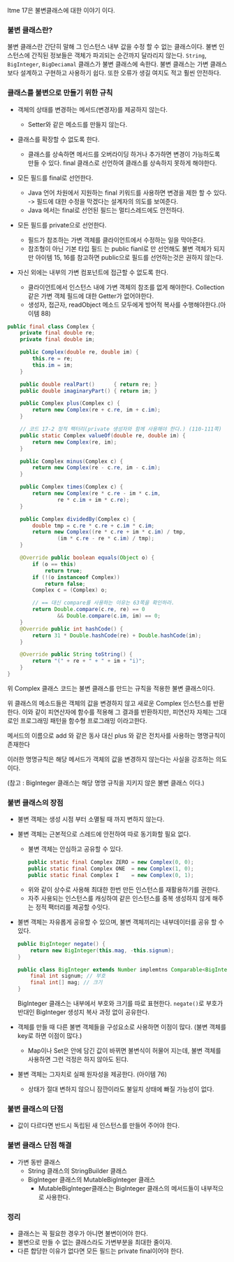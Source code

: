 Itme 17은 불변클래스에 대한 이야기 이다.

### 불변 클래스란?

불변 클래스란 간단히 말해 그 인스턴스 내부 값을 수정 할 수 없는 클래스이다. 불변 인스턴스에 간직된 정보들은 객체가 파괴되는 순간까지 달라리지 않는다. `String`, `BigInteger`, `BigDeciamal`
클래스가 불변 클래스에 속한다. 불변 클래스는 가변 클래스 보다 설계하고 구현하고 사용하기 쉽다. 또한 오류가 생길 여지도 적고 훨씬 안전하다.

### 클래스를 불변으로 만들기 위한 규칙

-   객체의 상태를 변경하는 메서드(변경자)를 제공하지 않는다.

    -   Setter와 같은 메소드를 만들지 않는다.

-   클래스를 확장할 수 없도록 한다.

    -   클래스를 상속하면 메서드를 오버라이딩 하거나 추가하면 변경이 가능하도록 만들 수 있다. final 클래스로 선언하여 클래스를 상속하지 못하게 해야한다.

-   모든 필드를 final로 선언한다.

    -   Java 언어 차원에서 지원하는 final 키워드를 사용하면 변경을 제한 할 수 있다. -> 필드에 대한 수정을 막겠다는 설계자의 의도를 보여준다.
    -   Java 에서는 final로 선언된 필드는 멀티스레드에도 안전하다.

-   모든 필드를 private으로 선언한다.

    -   필드가 참조하는 가변 객체를 클라이언트에서 수정하는 일을 막아준다.
    -   참조형이 아닌 기본 타입 필드 는 public fianl로 만 선언해도 불변 객체가 되지만 아이템 15, 16를 참고하면 public으로 필드를 선언하는것은 권하지 않는다.

-   자신 외에는 내부의 가변 컴포넌트에 접근할 수 없도록 한다.
    -   클라이언트에서 인스턴스 내에 가변 객체의 참조를 없게 해야한다. Collection 같은 가변 객체 필드에 대한 Getter가 없어야한다.
    -   생성자, 접근자, readObject 메소드 모두에게 방어적 복사를 수행해야한다.(아이템 88)

```java
public final class Complex {
    private final double re;
    private final double im;

    public Complex(double re, double im) {
        this.re = re;
        this.im = im;
    }

    public double realPart()      { return re; }
    public double imaginaryPart() { return im; }

    public Complex plus(Complex c) {
        return new Complex(re + c.re, im + c.im);
    }

    // 코드 17-2 정적 팩터리(private 생성자와 함께 사용해야 한다.) (110-111쪽)
    public static Complex valueOf(double re, double im) {
        return new Complex(re, im);
    }

    public Complex minus(Complex c) {
        return new Complex(re - c.re, im - c.im);
    }

    public Complex times(Complex c) {
        return new Complex(re * c.re - im * c.im,
                re * c.im + im * c.re);
    }

    public Complex dividedBy(Complex c) {
        double tmp = c.re * c.re + c.im * c.im;
        return new Complex((re * c.re + im * c.im) / tmp,
                (im * c.re - re * c.im) / tmp);
    }

    @Override public boolean equals(Object o) {
        if (o == this)
            return true;
        if (!(o instanceof Complex))
            return false;
        Complex c = (Complex) o;

        // == 대신 compare를 사용하는 이유는 63쪽을 확인하라.
        return Double.compare(c.re, re) == 0
                && Double.compare(c.im, im) == 0;
    }
    @Override public int hashCode() {
        return 31 * Double.hashCode(re) + Double.hashCode(im);
    }

    @Override public String toString() {
        return "(" + re + " + " + im + "i)";
    }
}

```

위 Complex 클래스 코드는 불변 클래스를 만드는 규칙을 적용한 불변 클래스이다.

위 클래스의 메소드들은 객체의 값을 변경하지 않고 새로운 Complex 인스턴스를 반환한다. 이와 같이 피연산자에 함수를 적용해 그 결과를 반환하지만, 피연산자 자체는 그대로인 프로그래밍 패턴을 함수형 프로그래밍 이라고한다.

메서드의 이름으로 add 와 같은 동사 대신 plus 와 같은 전치사를 사용하는 명명규칙이 존재한다

이러한 명명규칙은 해당 메서드가 객체의 값을 변경하지 않는다는 사실을 강조하는 의도이다.

(참고 : BigInteger 클래스는 해당 명명 규칙을 지키지 않은 불변 클래스 이다.)

### 불변 클래스의 장점

-   불변 객체는 생성 시점 부터 소멸될 때 까지 변하지 않는다.
-   불변 객체는 근본적으로 스레드에 안전하여 따로 동기화할 필요 없다.
    -   불변 객체는 안심하고 공유할 수 있다.
        ```java
        public static final Complex ZERO = new Complex(0, 0);
        public static final Complex ONE  = new Complex(1, 0);
        public static final Complex I    = new Complex(0, 1);
        ```
    -   위와 같이 상수로 사용해 최대한 한번 만든 인스턴스를 재활용하기를 권한다.
    -   자주 사용되는 인스턴스를 캐싱하여 같은 인스턴스를 중복 생성하지 않게 해주는 정적 팩터리를 제공할 수잇다.
-   불변 객체는 자유롭게 공유할 수 있으며, 불변 객체끼리는 내부데이터를 공유 할 수 있다.

    ```Java
    public BigInteger negate() {
        return new BigInteger(this.mag, -this.signum);
    }
    ```

    ```Java
    public class BigInteger extends Number implemtns Comparable<BigInteger> {
        final int signum; // 부호
        final int[] mag; // 크기
    }
    ```

    BigInteger 클래스는 내부에서 부호와 크기를 따로 표현한다. `negate()`로 부호가 반대인 BigInteger 생성지 복사 과정 없이 공유한다.

-   객체를 만들 때 다른 불변 객체들을 구성요소로 사용하면 이점이 많다. (불변 객체를 key로 하면 이점이 많다.)
    -   Map이나 Set은 안에 담긴 값이 바뀌면 불변식이 허물어 지는데, 불변 객체를 사용하면 그런 걱정은 하지 않아도 된댜.
-   불변 객체는 그자치로 실패 원자성을 제공한다. (아이템 76)
    -   상태가 절대 변하지 않으니 잠깐이라도 불일치 상태에 빠질 가능성이 없다.

### 불변 클래스의 단점

-   값이 다르다면 반드시 독립된 새 인스턴스를 만들어 주어야 한다.

### 불변 클래스 단점 해결

-   가변 동반 클래스
    -   String 클래스의 StringBuilder 클래스
    -   BigInteger 클래스의 MutableBigInteger 클래스
        -   MutableBigInteger클래스는 BigInteger 클래스의 메서드들이 내부적으로 사용한다.

### 정리

-   클래스는 꼭 필요한 경우가 아니면 불변이어야 한다.
-   불변으로 만들 수 없는 클래스라도 가변부분을 최대한 줄이자.
-   다른 합당한 이유가 없다면 모든 필드는 private final이어야 한다.
